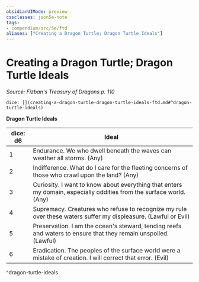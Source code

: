 ```yaml
---
obsidianUIMode: preview
cssclasses: json5e-note
tags:
- compendium/src/5e/ftd
aliases: ["Creating a Dragon Turtle; Dragon Turtle Ideals"]
---
```

# Creating a Dragon Turtle; Dragon Turtle Ideals
*Source: Fizban's Treasury of Dragons p. 110* 

`dice: [](creating-a-dragon-turtle-dragon-turtle-ideals-ftd.md#^dragon-turtle-ideals)`

**Dragon Turtle Ideals**

| dice: d6 | Ideal |
|----------|-------|
| 1 | Endurance. We who dwell beneath the waves can weather all storms. (Any) |
| 2 | Indifference. What do I care for the fleeting concerns of those who crawl upon the land? (Any) |
| 3 | Curiosity. I want to know about everything that enters my domain, especially oddities from the surface world. (Any) |
| 4 | Supremacy. Creatures who refuse to recognize my rule over these waters suffer my displeasure. (Lawful or Evil) |
| 5 | Preservation. I am the ocean's steward, tending reefs and waters to ensure that they remain unspoiled. (Lawful) |
| 6 | Eradication. The peoples of the surface world were a mistake of creation. I will correct that error. (Evil) |
^dragon-turtle-ideals